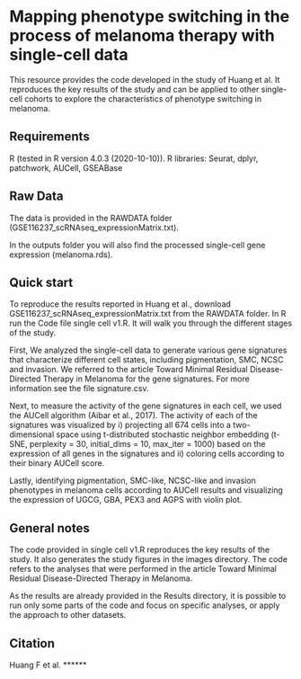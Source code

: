 # Mapping phenotype switching in the process of melanoma therapy with single-cell data
This resource provides the code developed in the study of Huang et al. It reproduces the key results of the study and can be applied to other single-cell cohorts to explore the characteristics of phenotype switching in melanoma.

## Requirements
R (tested in R version 4.0.3 (2020-10-10)).
R libraries: Seurat, dplyr, patchwork, AUCell, GSEABase
## Raw Data
The data is provided in the RAWDATA folder (GSE116237_scRNAseq_expressionMatrix.txt).

In the outputs folder you will also find the processed single-cell gene expression (melanoma.rds).

## Quick start
To reproduce the results reported in Huang et al., download GSE116237_scRNAseq_expressionMatrix.txt from the RAWDATA folder. In R run the Code file single cell v1.R. It will walk you through the different stages of the study.

First, We analyzed the single-cell data to generate various gene signatures that characterize different cell states, including pigmentation, SMC, NCSC and invasion. We referred to the article Toward Minimal Residual Disease-Directed Therapy in Melanoma for the gene signatures. For more information see the file signature.csv.

Next, to measure the activity of the gene signatures in each cell, we used the AUCell algorithm (Aibar et al., 2017). The activity of each of the signatures was visualized by i) projecting all 674 cells into a two-dimensional space using t-distributed stochastic neighbor embedding (t-SNE, perplexity = 30, initial_dims = 10, max_iter = 1000) based on the expression of all genes in the signatures and ii) coloring cells according to their binary AUCell score.

Lastly, identifying pigmentation, SMC-like, NCSC-like and invasion phenotypes in melanoma cells according to AUCell results and visualizing the expression of UGCG, GBA, PEX3 and AGPS with violin plot.

## General notes
The code provided in single cell v1.R reproduces the key results of the study. It also generates the study figures in the images directory. The code refers to the analyses that were performed in the article Toward Minimal Residual Disease-Directed Therapy in Melanoma.

As the results are already provided in the Results directory, it is possible to run only some parts of the code and focus on specific analyses, or apply the approach to other datasets.

## Citation
Huang F et al. ******
